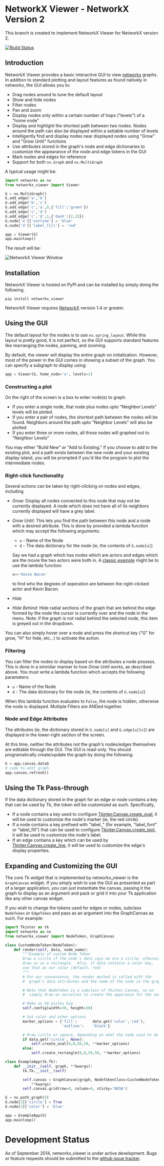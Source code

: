 NetworkX Viewer - NetworkX Version 2
================

This branch is created to implement NetworkX Viewer for NetworkX version 2.

[![Build Status](https://travis-ci.org/jsexauer/networkx_viewer.svg?branch=master)](https://travis-ci.org/jsexauer/networkx_viewer)

Introduction
------------

NetworkX Viewer provides a basic interactive GUI to view
[networkx](https://networkx.github.io/) graphs.  In addition to standard
plotting and layout features as found natively in networkx, the GUI allows
you to:

  - Drag nodes around to tune the default layout
  - Show and hide nodes
  - Filter nodes
  - Pan and zoom
  - Display nodes only within a certain number of hops ("levels") of
    a "home node"
  - Display and highlight the shortest path between two nodes.  Nodes
    around the path can also be displayed within a settable number of
    levels
  - Intelligently find and display nodes near displayed nodes using
    "Grow" and "Grow Until" functions
  - Use attributes stored in the graph's node and edge dictionaries to
    customize the appearance of the node and edge tokens in the GUI
  - Mark nodes and edges for reference
  - Support for both `nx.Graph` and `nx.MultiGraph`

A typical usage might be:
```python
import networkx as nx
from networkx_viewer import Viewer

G = nx.MultiGraph()
G.add_edge('a','b')
G.add_edge('b','c')
G.add_edge('c','a',0,{'fill':'green'})
G.add_edge('c','d')
G.add_edge('c','d',1,{'dash':(2,2)})
G.node['a']['outline'] = 'blue'
G.node['d']['label_fill'] = 'red'

app = Viewer(G)
app.mainloop()
```

The result will be:

![NetworkX Viewer Window](screenshot.png)

Installation
------------

NetworkX Viewer is hosted on PyPI and can be installed by simply doing the
following.
```
pip install networkx_viewer
```

NetworkX Viewer requires [NetworkX](https://networkx.github.io/) version 1.4 or greater.


Using the GUI
-------------
The default layout for the nodes is to use `nx.spring_layout`.  While this
layout is pretty good, it is not perfect, so the GUI supports standard features
like rearranging the nodes, panning, and zooming.

By default, the viewer will display the entire graph on initialization.
However, most of the power in the GUI comes in showing a subset of the graph.
You can specify a subgraph to display using:
```python
app = Viewer(G, home_node='a', levels=1)
```

### Constructing a plot

On the right of the screen is a box to enter node(s) to graph.
  - If you enter a single node, that node plus nodes upto "Neighbor Levels"
    levels will be ploted.
  - If you enter a pair of nodes, the shortest path between the nodes will
    be found.  Neighbors around the path upto "Neighbor Levels" will also
    be plotted
  - If you enter three or more nodes, all those nodes will graphed out to
    "Neighbor Levels"

You may either "Build New" or "Add to Existing."  If you choose to add to the
existing plot, and a path exists between the new node and your existing display
island, you will be prompted if you'd like the program to plot the intermediate
nodes.

### Right-click functionality

Several actions can be taken by right-clicking on nodes and edges, including
  - *Grow:* Display all nodes connected to this node that may not be
    currently displayed.  A node which does not have all of its neighbors
    currently displayed will have a grey label.
  - *Grow Until:* This lets you find the path between this node and a node
    with a desired attribute.  This is done by provided a lambda function
    which may accept the following arguments:
    - `u` - Name of the Node
    - `d` - The data dictionary for the node (ie, the contents of `G.node[u]`)

    Say we had a graph which has nodes which are actors and
    edges which are the movie the two actors were both in.  A
    [classic example](http://en.wikipedia.org/wiki/Six_Degrees_of_Kevin_Bacon)
    might be to use the lambda function:
    ```python
    u=='Kevin Bacon'
    ```
    to find who the degrees of seperation are between the right-clicked actor
    and Kevin Bacon.
  - *Hide*
  - *Hide Behind:* Hide radial sections of the graph that are behind the edge
    formed by the node the cursor is currently over and the node in the menu.
    Note: if the graph is not radial behind the selected node, this item is
    greyed out in the dropdown.

You can also simply hover over a node and press the shortcut key ("G" for
grow, "H" for hide, etc...) to activate the action.

### Filtering
You can filter the nodes to display based on the attributes a node possess.
This is done in a simmilar manner to how *Grow Until* works, as described above.
You must write a lambda function which accepts the following paramaters:
 - `u` - Name of the Node
 - `d` - The data dictionary for the node (ie, the contents of `G.node[u]`)

When this lambda function evaluates to `False`, the node is hidden, otherwise
the node is displayed.  Multiple Filters are ANDed together.

### Node and Edge Attributes
The attributes (ie, the dictionary stored in `G.node[u]` and `G.edge[u][v]`)
are displayed in the lower-right section of the screen.

At this time, neither the attributes not the graph's nodes/edges themselves
are editable through the GUI.  The GUI is read-only.  You should programatically
create/update the graph by doing the following:
```python
G = app.canvas.dataG
# code to edit graph
app.canvas.refresh()

```

Using the Tk Pass-through
-------------------------
If the data dictionary stored in the graph for an edge or node contains a key
that can be used by Tk, the token will be customized as such.  Specifically,

  - If a node contains a key used to configure
    [Tkinter.Canvas.create_oval][1], it will be used to customize the node's
    marker (ie, the red circle).
  - If a node contains a key prefixed with "label_" (for example, "label_font"
    or "label_fill") that can be used to configure
    [Tkinter.Canvas.create_text][2], it will be used to customize the node's
    label.
  - If an edge contains a key which can be used by
    [Tkinter.Canvas.create_line][3], it will be used to customize the edge's
    display properties.

[1]: http://effbot.org/tkinterbook/canvas.htm#Tkinter.Canvas.create_oval-method
[2]: http://effbot.org/tkinterbook/canvas.htm#Tkinter.Canvas.create_text-method
[3]: http://effbot.org/tkinterbook/canvas.htm#Tkinter.Canvas.create_line-method

Expanding and Customizing the GUI
---------------------------------
The core Tk widget that is implemented by networkx_viewer is the `GraphCanvas`
widget.  If you simply wish to use the GUI as presented as part of a larger
application, you can just instantiate the canvas, passing it the graph to
display as an argument and pack or grid it into your Tk application like any
other canvas widget.

If you wish to change the tokens used for edges or nodes, subclass `NodeToken`
or `EdgeToken` and pass as an argument into the GraphCanvas as such.  For
example:

```python
import Tkinter as tk
import networkx as nx
from networkx_viewer import NodeToken, GraphCanvas

class CustomNodeToken(NodeToken):
    def render(self, data, node_name):
        """Example of custom Node Token
        Draw a circle if the node's data says we are a circle, otherwise
        draw us as a rectangle.  Also, if data contains a color key,
        use that as our color (default, red)
        """
        # For our convenience, the render method is called with the
        #  graph's data attributes and the name of the node in the graph

        # Note that NodeToken is a subclass of Tkinter.Canvas, so we
        #  simply draw on ourselves to create the apperance for the node.

        # Make us 50 pixles big
        self.config(width=50, height=50)

        # Set color and other options
        marker_options = {'fill':       data.get('color','red'),
                          'outline':    'black'}

        # Draw circle or square, depending on what the node said to do
        if data.get('circle', None):
            self.create_oval(0,0,50,50, **marker_options)
        else:
            self.create_rectangle(0,0,50,50, **marker_options)

class ExampleApp(tk.Tk):
    def __init__(self, graph, **kwargs):
        tk.Tk.__init__(self)

        self.canvas = GraphCanvas(graph, NodeTokenClass=CustomNodeToken,
            **kwargs)
        self.canvas.grid(row=0, column=0, sticky='NESW')

G = nx.path_graph(5)
G.node[2]['circle'] = True
G.node[3]['color'] = 'blue'

app = ExampleApp(G)
app.mainloop()

```

Development Status
==================
As of September 2014, networkx_viewer is under active development.  Bugs or feature
requests should be submitted to the
[github issue tracker](https://github.com/jsexauer/networkx_viewer/issues).


